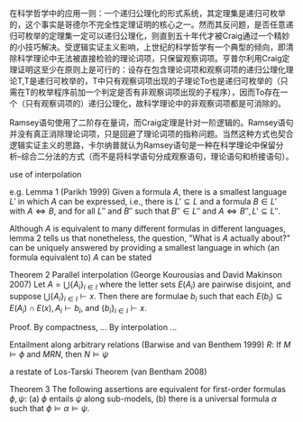 

在科学哲学中的应用一则：一个递归公理化的形式系统，其定理集是递归可枚举的，这个事实是哥德尔不完全性定理证明的核心之一。然而其反问题，是否任意递归可枚举的定理集一定可以递归公理化，则直到五十年代才被Craig通过一个精妙的小技巧解决。受逻辑实证主义影响，上世纪的科学哲学有一个典型的倾向，即清除科学理论中无法被直接检验的理论词项，只保留观察词项。亨普尔利用Craig定理证明这至少在原则上是可行的：设存在包含理论词项和观察词项的递归公理化理论T,T是递归可枚举的，T中只有观察词项出现的子理论To也是递归可枚举的（只需在T的枚举程序前加一个判定是否有非观察词项出现的子程序），因而To存在一个（只有观察词项的）递归公理化，故科学理论中的非观察词项都是可消除的。

Ramsey语句使用了二阶存在量词，而Craig定理是针对一阶逻辑的。Ramsey语句并没有真正消除理论词项，只是回避了理论词项的指称问题。当然这种方式也契合逻辑实证主义的思路，卡尔纳普就认为Ramsey语句是一种在科学理论中保留分析–综合二分法的方式（而不是将科学语句分成观察语句，理论语句和桥接语句）。

use of interpolation

e.g. Lemma 1 (Parikh 1999) Given a formula $A$, there is a smallest language $L'$ in which $A$ can be expressed, i.e., there is $L'\subseteq L$ and a formula $В \in L'$ with $А \iff В$, and for all $L''$ and $B''$ such that $B'' \in L''$ and $А \iff В'', L' \subseteq L''$.

Although $A$ is equivalent to many different formulas in different languages, lemma 2 tells us that nonetheless, the question, "What is $A$ actually about?" can be uniquely answered by providing a smallest language in which (an formula equivalent to) $A$ can be stated

Theorem 2 Parallel interpolation (George Kourousias and David Makinson 2007) Let $A = \bigcup \{A_i\}_{i\in I}$ where the letter sets $E(A_i)$ are pairwise disjoint, and suppose $\bigcup \{A_i\}_{i\in I}\vdash x$. Then there are formulae $b_i$ such that each $E(b_i)\subseteq E(A_i) \cap E(x), A_i \vdash b_i$, and $\{b_i\}_{i\in I}\vdash x$.

Proof. By compactness, ...
By interpolation ...

Entailment along arbitrary relations (Barwise and van Benthem 1999) $R$: If $M\models\phi$ and $MRN$, then $N\models \psi$

a restate of Los-Tarski Theorem (van Bentham 2008) 

Theorem 3 The following assertions are equivalent for first-order formulas $\phi,\psi$:
(a) $\phi$ entails $\psi$ along sub-models,
(b) there is a universal formula $\alpha$ such that $\phi \models \alpha \models \psi$.